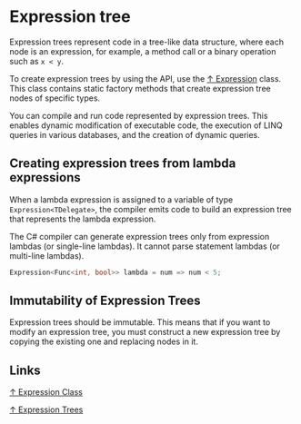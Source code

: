 # Expression tree

Expression trees represent code in a tree-like data structure, where each node is an expression, for example, a method call or a binary operation such as `x < y`.

To create expression trees by using the API, use the [↑ Expression](https://docs.microsoft.com/en-us/dotnet/api/system.linq.expressions.expression?) class. This class contains static factory methods that create expression tree nodes of specific types.

You can compile and run code represented by expression trees. This enables dynamic modification of executable code, the execution of LINQ queries in various databases, and the creation of dynamic queries.

## Creating expression trees from lambda expressions

When a lambda expression is assigned to a variable of type `Expression<TDelegate>`, the compiler emits code to build an expression tree that represents the lambda expression.

The C# compiler can generate expression trees only from expression lambdas (or single-line lambdas). It cannot parse statement lambdas (or multi-line lambdas).

```csharp
Expression<Func<int, bool>> lambda = num => num < 5;
```

## Immutability of Expression Trees

Expression trees should be immutable. This means that if you want to modify an expression tree, you must construct a new expression tree by copying the existing one and replacing nodes in it.

## Links

[↑ Expression Class](https://docs.microsoft.com/en-us/dotnet/api/system.linq.expressions.expression?)

[↑ Expression Trees](https://docs.microsoft.com/en-us/dotnet/csharp/programming-guide/concepts/expression-trees/)
